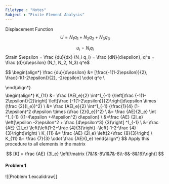 ```yaml
---
Filetype : "Notes"
Subject : "Finite Element Analysis"
---
```

Displacement Function 
$$U=N_1 q_1 + N_2 q_2 + N_3 q_3$$ 

$$
u_i = N_i q_i
$$
Strain $\epsilon = \frac {du}{dx} (N_i q_i) = \frac {dN}{d\epsilon}, q^e = \frac {d}{d\epsilon} (N_1, N_2, N_3) q^e$

$$
\begin{align*}
\frac {du}{d\epsilon} &= [\frac{-1(1-2\epsilon)}{2}, \frac{-1(1-2\epsilon)}{2}, -2\epsilon] \cdot q^e \\

\end{align*}
$$
$$
\begin{align*}
K_{11} &= \frac {AEl_e}{2} \int^1_{-1} {\left[\frac {-1(1-2\epsilon)}{2}\right] \left[\frac {-1(1-2\epsilon)}{2}\right]d\epsilon \times (\frac {2}{l_e})^2}
\\
&= \frac {AEl_e}{2} \int^1_{-1} {\frac{1}{4} (1-2\epsilon)^2 d\epsilon \times (\frac {2}{l_e})^2} 
\\
&= \frac {AE}{2l_e} \int ^1_{-1} {(1-4\epsilon +4\epsilon^2) d\epsilon}
\\
&=\frac {AE} {2l_e} \left[\epsilon -2\epsilon^2 + \frac {4\epsilon^3} {3}\right] ^1_{-1}
\\
&=\frac {AE} {2l_e} \left(\left(1-2+\frac {4}{3}\right) -\left(-1-2-\frac {4}{3}\right)\right)
\\
K_{11} &= \frac {AE} {2l_e} \left(2+\frac {8}{3}\right)
\\
K_{11} &= \frac {7}{3} \cdot \frac {AE}{l_e} 
\end{align*}
$$
Apply this procedure to all elements in the matrix 

$$
[K] = \frac {AE} {3l_e} \left[\matrix {7&1&-8\\1&7&-8\\-8&-8&16}\right]
$$

#### Problem 1
![[Problem 1.excalidraw]]